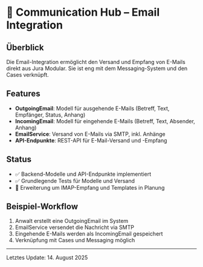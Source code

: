 # 📧 Communication Hub – Email Integration

## Überblick
Die Email-Integration ermöglicht den Versand und Empfang von E-Mails direkt aus Jura Modular. Sie ist eng mit dem Messaging-System und den Cases verknüpft.

## Features
- **OutgoingEmail**: Modell für ausgehende E-Mails (Betreff, Text, Empfänger, Status, Anhang)
- **IncomingEmail**: Modell für eingehende E-Mails (Betreff, Text, Absender, Anhang)
- **EmailService**: Versand von E-Mails via SMTP, inkl. Anhänge
- **API-Endpunkte**: REST-API für E-Mail-Versand und -Empfang

## Status
- ✅ Backend-Modelle und API-Endpunkte implementiert
- ✅ Grundlegende Tests für Modelle und Versand
- 🚧 Erweiterung um IMAP-Empfang und Templates in Planung

## Beispiel-Workflow
1. Anwalt erstellt eine OutgoingEmail im System
2. EmailService versendet die Nachricht via SMTP
3. Eingehende E-Mails werden als IncomingEmail gespeichert
4. Verknüpfung mit Cases und Messaging möglich

---
Letztes Update: 14. August 2025
